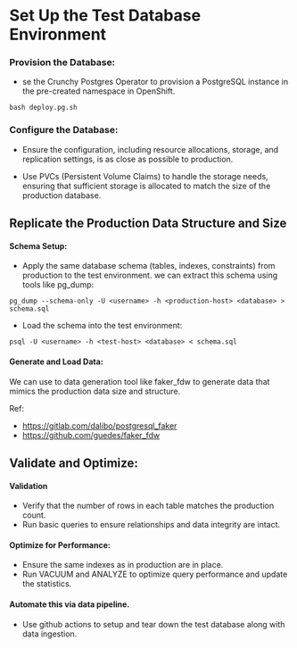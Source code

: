 # Set Up the Test Database Environment

### Provision the Database:

- se the Crunchy Postgres Operator to provision a PostgreSQL instance in the pre-created namespace in OpenShift.

```
bash deploy.pg.sh
```

### Configure the Database:

- Ensure the configuration, including resource allocations, storage, and replication settings, is as close as possible to production.

- Use PVCs (Persistent Volume Claims) to handle the storage needs, ensuring that sufficient storage is allocated to match the size of the production database.

## Replicate the Production Data Structure and Size

#### Schema Setup:

- Apply the same database schema (tables, indexes, constraints) from production to the test environment. we can extract this schema using tools like pg_dump:

```
pg_dump --schema-only -U <username> -h <production-host> <database> > schema.sql
```

- Load the schema into the test environment:

```
psql -U <username> -h <test-host> <database> < schema.sql
```

#### Generate and Load Data:
We can use to data generation tool like faker_fdw to generate data that mimics the production data size and structure.

Ref: 
- https://gitlab.com/dalibo/postgresql_faker
- https://github.com/guedes/faker_fdw

## Validate and Optimize:

#### Validation
- Verify that the number of rows in each table matches the production count.
- Run basic queries to ensure relationships and data integrity are intact.

#### Optimize for Performance:
- Ensure the same indexes as in production are in place.
- Run VACUUM and ANALYZE to optimize query performance and update the statistics.

#### Automate this via data pipeline.
- Use github actions to setup and tear down the test database along with data ingestion.